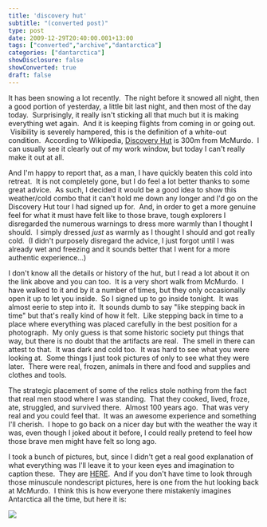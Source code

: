 ```yaml
---
title: 'discovery hut'
subtitle: "(converted post)"
type: post
date: 2009-12-29T20:40:00.001+13:00
tags: ["converted","archive","dantarctica"]
categories: ["dantarctica"]
showDisclosure: false
showConverted: true
draft: false
---
```


It has been snowing a lot recently.  The night before it snowed all night, then a good portion of yesterday, a little bit last night, and then most of the day today.  Surprisingly, it really isn't sticking all that much but it is making everything wet again.  And it is keeping flights from coming in or going out.  Visibility is severely hampered, this is the definition of a white-out condition.  According to Wikipedia, [Discovery Hut](http://en.wikipedia.org/wiki/Discovery_Hut) is 300m from McMurdo.  I can usually see it clearly out of my work window, but today I can't really make it out at all.   
  
And I'm happy to report that, as a man, I have quickly beaten this cold into retreat.  It is not completely gone, but I do feel a lot better thanks to some great advice.  As such, I decided it would be a good idea to show this weather/cold combo that it can't hold me down any longer and I'd go on the Discovery Hut tour I had signed up for.  And, in order to get a more genuine feel for what it must have felt like to those brave, tough explorers I disregarded the numerous warnings to dress more warmly than I thought I should.  I simply dressed _just_ as warmly as I thought I should and got really cold.  (I didn't purposely disregard the advice, I just forgot until I was already wet and freezing and it sounds better that I went for a more authentic experience...)  
  
I don't know all the details or history of the hut, but I read a lot about it on the link above and you can too.  It is a very short walk from McMurdo.  I have walked to it and by it a number of times, but they only occasionally open it up to let you inside.  So I signed up to go inside tonight.  It was almost eerie to step into it.  It sounds dumb to say "like stepping back in time" but that's really kind of how it felt.  Like stepping back in time to a place where everything was placed carefully in the best position for a photograph.  My only guess is that some historic society put things that way, but there is no doubt that the artifacts are real.  The smell in there can attest to that.  It was dark and cold too.  It was hard to see what you were looking at.  Some things I just took pictures of only to see what they were later.  There were real, frozen, animals in there and food and supplies and clothes and tools.   
  
The strategic placement of some of the relics stole nothing from the fact that real men stood where I was standing.  That they cooked, lived, froze, ate, struggled, and survived there.  Almost 100 years ago.  That was very real and you could feel that.  It was an awesome experience and something I'll cherish.  I hope to go back on a nicer day but with the weather the way it was, even though I joked about it before, I could really pretend to feel how those brave men might have felt so long ago.  
  
I took a bunch of pictures, but, since I didn't get a real good explanation of what everything was I'll leave it to your keen eyes and imagination to caption these.  They are [HERE](https://photos.app.goo.gl/2vMLLpRzpLXBa7mh8).  And if you don't have time to look through those minuscule nondescript pictures, here is one from the hut looking back at McMurdo.  I think this is how everyone there mistakenly imagines Antarctica all the time, but here it is:  

[![](https://photos.app.goo.gl/CutjejG8cJCbrAzV6)](https://photos.app.goo.gl/CutjejG8cJCbrAzV6)